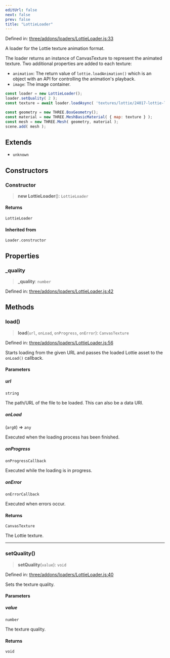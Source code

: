 ```yaml
---
editUrl: false
next: false
prev: false
title: "LottieLoader"
---
```


Defined in: [three/addons/loaders/LottieLoader.js:33](https://github.com/DefinitelyMaybe/three-i18n/blob/fa57b79433d1c349ffb23a78727299c8d4190136/three/addons/loaders/LottieLoader.js#L33)

A loader for the Lottie texture animation format.

The loader returns an instance of CanvasTexture to represent
the animated texture. Two additional properties are added to each texture:
- `animation`: The return value of `lottie.loadAnimation()` which is an object
with an API for controlling the animation's playback.
- `image`: The image container.

```js
const loader = new LottieLoader();
loader.setQuality( 2 );
const texture = await loader.loadAsync( 'textures/lottie/24017-lottie-logo-animation.json' );

const geometry = new THREE.BoxGeometry();
const material = new THREE.MeshBasicMaterial( { map: texture } );
const mesh = new THREE.Mesh( geometry, material );
scene.add( mesh );
```

## Extends

- `unknown`

## Constructors

### Constructor

> **new LottieLoader**(): `LottieLoader`

#### Returns

`LottieLoader`

#### Inherited from

`Loader.constructor`

## Properties

### \_quality

> **\_quality**: `number`

Defined in: [three/addons/loaders/LottieLoader.js:42](https://github.com/DefinitelyMaybe/three-i18n/blob/fa57b79433d1c349ffb23a78727299c8d4190136/three/addons/loaders/LottieLoader.js#L42)

## Methods

### load()

> **load**(`url`, `onLoad`, `onProgress`, `onError`): `CanvasTexture`

Defined in: [three/addons/loaders/LottieLoader.js:56](https://github.com/DefinitelyMaybe/three-i18n/blob/fa57b79433d1c349ffb23a78727299c8d4190136/three/addons/loaders/LottieLoader.js#L56)

Starts loading from the given URL and passes the loaded Lottie asset
to the `onLoad()` callback.

#### Parameters

##### url

`string`

The path/URL of the file to be loaded. This can also be a data URI.

##### onLoad

(`arg0`) => `any`

Executed when the loading process has been finished.

##### onProgress

`onProgressCallback`

Executed while the loading is in progress.

##### onError

`onErrorCallback`

Executed when errors occur.

#### Returns

`CanvasTexture`

The Lottie texture.

***

### setQuality()

> **setQuality**(`value`): `void`

Defined in: [three/addons/loaders/LottieLoader.js:40](https://github.com/DefinitelyMaybe/three-i18n/blob/fa57b79433d1c349ffb23a78727299c8d4190136/three/addons/loaders/LottieLoader.js#L40)

Sets the texture quality.

#### Parameters

##### value

`number`

The texture quality.

#### Returns

`void`
